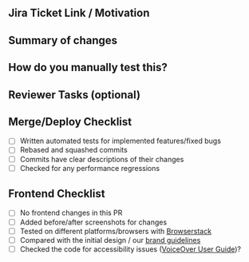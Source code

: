 Jira Ticket Link / Motivation
----

<!-- The link should contain motivation for the changes. If it does not, provide the motivation / context here. -->


Summary of changes
----

<!-- Commits should already be describing what you are trying to achieve. If needed, use this space to explain how they connect to achieve criteria from the Motivation. Otherwise, uncomment the below: -->
<!-- See commits for details. -->

How do you manually test this?
----

<!-- Provide steps necessary to test these changes locally and/or on a review app. Include links, ENV vars, feature flags to be set and any other necessary setup. -->

Reviewer Tasks (optional)
----

<!-- If there is something specific you need reviewers to have a look at, something that might not be immediately clear, use this section to guide them along. -->


Merge/Deploy Checklist
----

<!-- Committer checklist  -->

- [ ] Written automated tests for implemented features/fixed bugs
- [ ] Rebased and squashed commits
- [ ] Commits have clear descriptions of their changes
- [ ] Checked for any performance regressions

Frontend Checklist
----

<!-- Committer frontend changes checklist  -->

- [ ] No frontend changes in this PR
- [ ] Added before/after screenshots for changes
- [ ] Tested on different platforms/browsers with [Browserstack](https://www.browserstack.com)
- [ ] Compared with the initial design / our [brand guidelines](https://www.figma.com/file/jTQgyIovrhGBOf4Zrvjvbk/Ably-Linear-Design?node-id=118%3A0)
- [ ] Checked the code for accessibility issues ([VoiceOver User Guide](https://support.apple.com/en-gb/guide/voiceover/welcome/mac))?
